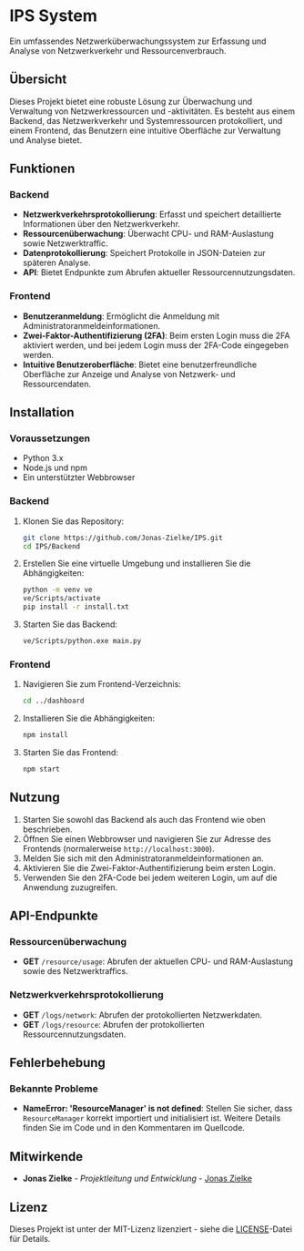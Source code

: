# IPS System

Ein umfassendes Netzwerküberwachungssystem zur Erfassung und Analyse von Netzwerkverkehr und Ressourcenverbrauch.

## Übersicht

Dieses Projekt bietet eine robuste Lösung zur Überwachung und Verwaltung von Netzwerkressourcen und -aktivitäten. Es besteht aus einem Backend, das Netzwerkverkehr und Systemressourcen protokolliert, und einem Frontend, das Benutzern eine intuitive Oberfläche zur Verwaltung und Analyse bietet.

## Funktionen

### Backend

- **Netzwerkverkehrsprotokollierung**: Erfasst und speichert detaillierte Informationen über den Netzwerkverkehr.
- **Ressourcenüberwachung**: Überwacht CPU- und RAM-Auslastung sowie Netzwerktraffic.
- **Datenprotokollierung**: Speichert Protokolle in JSON-Dateien zur späteren Analyse.
- **API**: Bietet Endpunkte zum Abrufen aktueller Ressourcennutzungsdaten.

### Frontend

- **Benutzeranmeldung**: Ermöglicht die Anmeldung mit Administratoranmeldeinformationen.
- **Zwei-Faktor-Authentifizierung (2FA)**: Beim ersten Login muss die 2FA aktiviert werden, und bei jedem Login muss der 2FA-Code eingegeben werden.
- **Intuitive Benutzeroberfläche**: Bietet eine benutzerfreundliche Oberfläche zur Anzeige und Analyse von Netzwerk- und Ressourcendaten.

## Installation

### Voraussetzungen

- Python 3.x
- Node.js und npm
- Ein unterstützter Webbrowser

### Backend

1. Klonen Sie das Repository:
    ```bash
   git clone https://github.com/Jonas-Zielke/IPS.git
   cd IPS/Backend
    ```

2. Erstellen Sie eine virtuelle Umgebung und installieren Sie die Abhängigkeiten:
    ```bash
    python -m venv ve
    ve/Scripts/activate
    pip install -r install.txt
    ```

3. Starten Sie das Backend:
    ```bash
    ve/Scripts/python.exe main.py
    ```

### Frontend

1. Navigieren Sie zum Frontend-Verzeichnis:
    ```bash
    cd ../dashboard
    ```

2. Installieren Sie die Abhängigkeiten:
    ```bash
    npm install
    ```

3. Starten Sie das Frontend:
    ```bash
    npm start
    ```

## Nutzung

1. Starten Sie sowohl das Backend als auch das Frontend wie oben beschrieben.
2. Öffnen Sie einen Webbrowser und navigieren Sie zur Adresse des Frontends (normalerweise `http://localhost:3000`).
3. Melden Sie sich mit den Administratoranmeldeinformationen an.
4. Aktivieren Sie die Zwei-Faktor-Authentifizierung beim ersten Login.
5. Verwenden Sie den 2FA-Code bei jedem weiteren Login, um auf die Anwendung zuzugreifen.

## API-Endpunkte

### Ressourcenüberwachung

- **GET** `/resource/usage`: Abrufen der aktuellen CPU- und RAM-Auslastung sowie des Netzwerktraffics.

### Netzwerkverkehrsprotokollierung

- **GET** `/logs/network`: Abrufen der protokollierten Netzwerkdaten.
- **GET** `/logs/resource`: Abrufen der protokollierten Ressourcennutzungsdaten.

## Fehlerbehebung

### Bekannte Probleme

- **NameError: 'ResourceManager' is not defined**: Stellen Sie sicher, dass `ResourceManager` korrekt importiert und initialisiert ist. Weitere Details finden Sie im Code und in den Kommentaren im Quellcode.

## Mitwirkende

- **Jonas Zielke** - *Projektleitung und Entwicklung* - [Jonas Zielke](https://github.com/Jonas-Zielke)

## Lizenz

Dieses Projekt ist unter der MIT-Lizenz lizenziert - siehe die [LICENSE](LICENSE)-Datei für Details.
